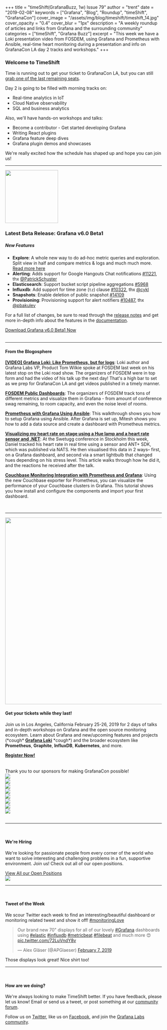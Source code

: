 +++
title = "timeShift(GrafanaBuzz, 1w) Issue 79"
author = "trent"
date = "2019-02-08"
keywords = ["Grafana", "Blog", "Roundup", "timeShift", "GrafanaCon"]
cover_image = "/assets/img/blog/timeshift/timeshift_14.jpg"
cover_opacity = "0.4"
cover_blur = "1px"
description = "A weekly roundup of articles and links from Grafana and the surrounding community"
categories = ["timeShift", "Grafana Buzz"]
excerpt = "This week we have a Loki presentation video from FOSDEM, using Grafana and Prometheus with Ansible, real-time heart monitoring during a presentation and info on GrafanaCon LA day 2 tracks and workshops."
+++

### Welcome to TimeShift
Time is running out to get your ticket to GrafanaCon LA, but you can still [grab one of the last remaining seats](http://grafanacon.org).

Day 2 is going to be filled with morning tracks on:

* Real-time analytics in IoT
* Cloud Native observability
* SQL and business analytics

Also, we'll have hands-on workshops and talks:

* Become a contributor - Get started developing Grafana
* Writing React plugins
* Grafana feature deep dives
* Grafana plugin demos and showcases

We're really excited how the schedule has shaped up and hope you can join us!
<hr />

<div class="row row--no-gutters">
	<div class="col col--sm-3">
		<img src="/assets/img/blog/timeshift/grafana_release_icon.png" width="170" />
	</div>
	<div class="col col--sm-9">
		<h3>Latest Beta Release: Grafana v6.0 Beta1</h3>
		<h5>New Features</h5>
		<ul>
			<li><strong>Explore</strong>: A whole new way to do ad-hoc metric queries and exploration. Split view in half and compare metrics &amp; logs and much much more. <a href="http://docs.grafana.org/features/explore/" rel="nofollow noopener">Read more here</a></li>
			<li><strong>Alerting</strong>: Adds support for Google Hangouts Chat notifications <a href="https://github.com/grafana/grafana/issues/11221" rel="nofollow noopener">#11221</a>, thx <a href="https://github.com/PatrickSchuster" rel="nofollow noopener">@PatrickSchuster</a></li>
			<li><strong>Elasticsearch</strong>: Support bucket script pipeline aggregations <a href="https://github.com/grafana/grafana/issues/5968" rel="nofollow noopener">#5968</a></li>
			<li><strong>Influxdb</strong>: Add support for time zone (<code>tz</code>) clause <a href="https://github.com/grafana/grafana/issues/10322" rel="nofollow noopener">#10322</a>, thx <a href="https://github.com/cykl" rel="nofollow noopener">@cykl</a></li>
			<li><strong>Snapshots</strong>: Enable deletion of public snapshot <a href="https://github.com/grafana/grafana/issues/14109" rel="nofollow noopener">#14109</a></li>
			<li><strong>Provisioning</strong>: Provisioning support for alert notifiers <a href="https://github.com/grafana/grafana/issues/10487" rel="nofollow noopener">#10487</a>, thx <a href="https://github.com/pbakulev" rel="nofollow noopener">@pbakulev</a></li>
		</ul>
		<p>For a full list of changes, be sure to read through the <a href="https://community.grafana.com/t/release-notes-v6-0-x/14010" target="_blank">release notes</a> and get more in-depth info about the features in the <a href="http://docs.grafana.org/guides/whats-new-in-v6-0/?utm_source=blog&utm_campaign=timeshift_79" target="_blank">documentation</a>.</p>
		<a href="https://grafana.com/grafana/download/beta?utm_source=blog&utm_campaign=timeshift_79" target="_blank" class="btn btn--primary">Download Grafana v6.0 Beta1 Now</a>
	</div>
</div>

<br />
<hr />

#### From the Blogosphere
[**[VIDEO] Grafana Loki: Like Prometheus, but for logs**](https://ftp.osuosl.org/pub/fosdem/2019/UB2.252A/loki_prometheus_for_logs.mp4): Loki author and Grafana Labs VP, Product Tom Wilkie spoke at FOSDEM last week on his latest stop on the Loki road show. The organizers of FOSDEM were in top form and had the video of his talk up the next day! That's a high bar to set as we prep for GrafanaCon LA and get videos published in a timely manner.

[**FOSDEM Public Dashboards**](https://dashboard.fosdem.org/d/q4EXc9lik/noisy-rooms?orgId=1&from=1549075554720&to=1549232280301): The organizers of FOSDEM track tons of different metrics and visualize them in Grafana - from amount of conference swag remaining, to room capacity, and even the noise level of rooms. 

[**Prometheus with Grafana Using Ansible**](https://itnext.io/prometheus-with-grafana-using-ansible-549e575c9dfa): This walkthrough shows you how to setup Grafana using Ansible. After Grafana is set up, Mitesh shows you how to add a data source and create a dashboard with Prometheus metrics.

[**Visualizing my heart rate on stage using a Hue lamp and a heart rate sensor and .NET**](https://danielwertheim.se/visualising-my-heart-rate-on-stage-using-a-hue-lamp-and-a-heart-rate-sensor-and-net/): At the Swetugg conference in Stockholm this week, Daniel tracked his heart rate in real time using a sensor and ANT+ SDK, which was published via NATS. He then visualised this data in 2 ways– first, on a Grafana dashboard, and second via a smart lightbulb that changed hues depending on his stress level. This article walks through how he did it, and the reactions he received after the talk.

[**Couchbase Monitoring Integration with Prometheus and Grafana**](https://blog.couchbase.com/couchbase-monitoring-integration-with-prometheus-and-grafana/): Using the new Couchbase exporter for Prometheus, you can visualize the performance of your Couchbase clusters in Grafana. This tutorial shows you how install and configure the components and import your first dashboard.


<br />
<hr />

<div class="row row--internal-gutters">
	<div class="col col--sm-8">
		<a href="https://www.grafanacon.org/" target="_blank"><img src="/assets/img/blog/timeshift/grafanacon_ga_tickets_tweet.jpg" width="600" /></a>
	</div>
	<div class="col col--sm-4">
		<h4>Get your tickets while they last!</h4>
		<p>Join us in Los Angeles, California February 25-26, 2019 for 2 days of talks and in-depth workshops on Grafana and the open source monitoring ecosystem. Learn about Grafana and new/upcoming features and projects (*cough* <strong><a href="http://grafana.com/loki/?utm_source=blog&utm_campaign=timeshift_79" target="_blank">Grafana Loki</a></strong> *cough*) and the broader ecosystem like <strong>Prometheus</strong>, <strong>Graphite</strong>, <strong>InfluxDB</strong>, <strong>Kubernetes</strong>, and more.</p>
		<a class="btn btn--outline" href="http://www.grafanacon.org/" target="_blank"><strong>Register Now!</strong></a>
	</div>
</div>
<br />
<br />

<div class="sponsors">
	<div class="row row--md-gutters text-center">
		<div class="col col--sm-12 text-center">
			<div class="sponsor-header">Thank you to our sponsors for making GrafanaCon possible!</div>
		</div>
	</div>
	<div class="row row--md-gutters text-center">
		<div class="col col--sm-3">
			<a href="https://www.oracle.com/" target="_blank"><img class="speaker-logo" src="/assets/img/blog/timeshift/grafanacon/logos/oracle_sponsor.png" /></a>
		</div>
		<div class="col col--sm-3">
			<a href="http://cloud.google.com" target="_blank"><img class="speaker-logo" src="/assets/img/blog/timeshift/grafanacon/logos/google_cloud_logo.png" /></a>
		</div>
		<div class="col col--sm-3 text-center">
			<a href="http://influxdata.com" target="_blank"><img class="speaker-logo" src="/assets/img/blog/timeshift/grafanacon/logos/influx_data_logo.png" /></a>
		</div>
		<div class="col col--sm-3 text-center">
			<a href="http://timescale.com" target="_blank"><img class="speaker-logo" src="/assets/img/blog/timeshift/grafanacon/logos/timescale_logo.png" /></a>
		</div>
	</div>
	<div class="row row--md-gutters">
		<div class="col col--sm-3 text-center">
			<a href="http://packet.net" target="_blank"><img class="speaker-logo" src="/assets/img/blog/timeshift/grafanacon/logos/packet_logo.png" /></a>
		</div>
		<div class="col col--sm-3 text-center">
			<a href="http://sensu.io" target="_blank"><img class="speaker-logo" src="/assets/img/blog/timeshift/grafanacon/logos/sensu_logo.png" /></a>
		</div>
		<div class="col col--sm-3 text-center">
			<a href="http://victorops.com" target="_blank"><img class="speaker-logo" src="/assets/img/blog/timeshift/grafanacon/logos/victorops_logo.png" /></a>
		</div>
		<div class="col col--sm-3 text-center">
			<a href="http://pagertree.com" target="_blank"><img class="speaker-logo" src="/assets/img/blog/timeshift/grafanacon/logos/pagertree_logo.png" /></a>
		</div>
	</div>
</div>

<br />
<hr />
<br />

<div class="row row--internal-gutters">
	<div class="col col--sm-4">
		<h4>We're Hiring</h4>
	<p>We're looking for passionate people from every corner of the world who want to solve interesting and challenging problems in a fun, supportive environment. Join us! Check out all of our open positions.</p>
	<a class="btn btn-outline" href="https://grafana.com/about/hiring?utm_source=blog&utm_campaign=timeshift_79" target="_blank">View All our Open Positions</a>
	</div>
	<div class="col col--sm-8">
		<a href="https://grafana.com/about/hiring?utm_source=blog&utm_campaign=timeshift_79" target="_blank">
			<img src="/assets/img/blog/timeshift/careers_section.jpg" />
		</a>
	</div>
</div>

<hr />
<br />

<div>
	<div class="row row--no-gutters">
		<div class="col col--sm-12">
			<h4>Tweet of the Week</h4>
			We scour Twitter each week to find an interesting/beautiful dashboard or monitoring related tweet and show it off! <a href="https://twitter.com/hashtag/monitoringlove?src=hash" target="_blank">#monitoringLove</a>
			<blockquote class="twitter-tweet" data-lang="en"><p lang="en" dir="ltr">Our brand new 70&quot; displays for all of our lovely <a href="https://twitter.com/hashtag/Grafana?src=hash&amp;ref_src=twsrc%5Etfw">#Grafana</a> dashboards using <a href="https://twitter.com/hashtag/elastic?src=hash&amp;ref_src=twsrc%5Etfw">#elastic</a> <a href="https://twitter.com/hashtag/influxdb?src=hash&amp;ref_src=twsrc%5Etfw">#influxdb</a> <a href="https://twitter.com/hashtag/metricbeat?src=hash&amp;ref_src=twsrc%5Etfw">#metricbeat</a> <a href="https://twitter.com/hashtag/filebeat?src=hash&amp;ref_src=twsrc%5Etfw">#filebeat</a> and much more 😍 <a href="https://t.co/72LuVndY8v">pic.twitter.com/72LuVndY8v</a></p>&mdash; Alex Gläser (@APGlaeser) <a href="https://twitter.com/APGlaeser/status/1093507232782839808?ref_src=twsrc%5Etfw">February 7, 2019</a></blockquote>
			<script async src="https://platform.twitter.com/widgets.js" charset="utf-8"></script>
			<p>Those displays look great! Nice shirt too!</p>
		</div>
	</div>
</div>

<hr />
<br />

#### How are we doing?
We're always looking to make TimeShift better. If you have feedback, please let us know! Email or send us a tweet, or post something at our [community forum](http://community.grafana.com?utm_source=blog&utm_campaign=timeshift_79).

Follow us on [Twitter](http://twitter.com/grafana), like us on [Facebook](http://facebook.com/grafana), and join the [Grafana Labs community](http://grafana.com/signup?utm_source=blog&utm_campaign=timeshift_79).
